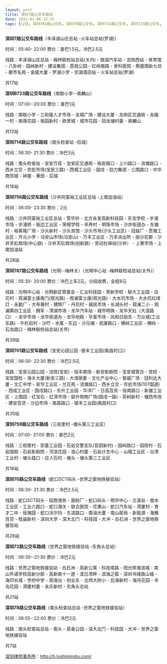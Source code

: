 ```yaml
---
layout: post
title: 深圳7路公交车路线
date: 2011-01-06 22:32
tags: [公交, 深圳701路公交车, 深圳70路公交车, 深圳714路公交车, 深圳723路公交车, 深圳72路公交车, 深圳756路公交车, 深圳759路公交车, 深圳787路公交车, 深圳78路公交车, 深圳分类信息网站]
---
```

<strong>深圳7路公交车路线</strong>（丰泽湖山庄总站 -火车站总站(罗湖)）

时间：05:40- 22:00   票价：普巴1.5元，冷巴2.5元

线路：丰泽湖山庄总站 - 梅林联检站总站(关内) - 银湖汽车站 - 泥岗西站 - 体育馆 - 八卦岭 - 园岭新村 - 建设集团 - 荔枝公园 - 红岭南路 - 骨科医院 - 蔡屋围新七坊 - 都市名苑 - 金威大厦 - 罗湖小学 - 京湖酒店站 - 火车站总站(罗湖)

共17站

<strong>深圳B723路公交车路线</strong>（南联小学--紫麟山）

时间：07:00--20:00  票价：普巴1元

线路：南联小学 - 三和隆人才市场 - 龙城广场 - 建设大厦 - 龙岗区交通局 - 龙福一村 - 紫薇花园 - 愉园新村 - 欧景城 - 城市花园 - 回龙埔村委 - 紫麟山

共12站

<strong>深圳714路公交车路线</strong>（南头检查站 -后瑞）

时间：06:30- 21:30  票价：冷巴3元

线路：南头检查站 - 宝安万佳 - 宝安区交通局 - 裕安路口 - 上川路口 - 流塘路口 - 西乡立交 - 农批市场(宝民三路) - 西城工业区 - 固戍 - 劲力集团 - 三围路口 - 中华商贸城 - 钟屋 - 黄田 - 后瑞

共16站

<strong>深圳756路公交车路线</strong>（沙井同富裕工业区总站 -上南加油站）

时间：06:00- 23:30  票价：2元

线路：沙井同富裕工业区总站 - 雪华铃 - 北方永发高新科技园 - 东宝学校 - 步涌市场 - 步涌桥 - 衙边工业区 - 荣根学校 - 辛养村 - 明珠市场 - 沙井街道办 - 东塘村 - 裕客隆广场 - 沙头新村 - 沙头宾馆 - 沙头市场(沙头工业区) - 冠益厂 - 茭塘工业区 - 开元小学 - 马安山市场(马安山) - 万丰工业区 - 万丰派出所 - 丽沙花都 - 沙井天虹商场(中心路) - 沙井天虹商场(创新路) - 劳动社保站(沙井） - 上寮市场 - 上南加油站

共28站

<strong>深圳787路公交车路线</strong>（光明--梅林关）（光明中心站 -梅林联检站总站(关外)）

时间：05:30- 20:00  票价：冷巴上车2元，分段收费，全程8元

线路：光明中心站 - 光明新区管委会 - 汇业科技园 - 育新学校 - 联大工业园 - 白花村 - 观澜富士康南门(观光路) - 观澜富士康(观光路) - 大水坑市场 - 大水坑红绿灯 - 永勤厂 - 大布巷村 - 建辉厂 - 丹坑村 - 福民市场 - 长湖头村 - 观澜二小 - 观澜第四工业区 - 拥军 - 清湖市场 - 龙华汽车站 - 城市明珠 - 龙华天虹（大浪路口） - 龙华市场 - 龙华街道办 - 龙华地税 - 华富市场 - 风和日丽东 - 万众城(工业东路) - 牛栏前村 - 沙吓 - 水尾 - 东边 - 沙元埔 - 民康路口 - 横岭工业区 - 横岭 - 石龙路口 - 梅林联检站总站(关外)

共39站

<strong>深圳701路公交车路线</strong>（宝安沁园公园 -银丰工业园(南昌村口)）

时间：06:30- 22:30  票价：冷巴2.5元

线路：宝安沁园公园 - 法院(宝安) - 恒丰商场 - 新安影剧院 - 宝安城管办 - 党校 - 宝安国检 - 海关大厦(新安三路) - 大浪居委 - 文化产业中心 - 普威广场 - 冠利达大厦 - 文汇中学 - 安华工业区 - 兰花苑 - 流塘路口 - 西乡立交 - 农批市场(107国道) - 西成工业区 - 固戍路口 - 东升工业园 - 华洋厂 - 日高百货 - 恒南路口 - 新雄工业区 - 上围园 - 红宝石 - 红湾市场 - 联升购物广场(固戌一路) - 茶树新村 - 塘西市场 - 建安百货 - 沙边市场 - 南昌路口 - 银丰工业园(南昌村口)

共35站

<strong>深圳759路公交车路线</strong>（三祝里村 -塘头第三工业区）

时间：07:00- 21:00  票价：普巴2元

线路：三祝里村 - 崇基工业园 - 石岩交警支队(官田新村) - 园岭路口 - 园径村 - 石岩国税 - 石岩影剧院 - 河滨花园 - 浪心村委 - 石岩计生中心 - 山城工业区 - 台湾工业村 - 塘头路口 - 应人石村 - 塘头 - 塘头第三工业区

共16站

<strong>深圳70路公交车路线</strong>（蛇口SCT码头 -世界之窗地铁接驳站）

时间：06:30- 21:30  票价：冷巴2.5元

线路：蛇口SCT码头 - 招商港务 - 面粉厂 - 蛇口码头 - 明华中心 - 兰溪谷 - 南水工业区 - 工业六路口 - 蛇口海关 - 联合医院 - 花果山 - 蛇口汽车站 - 湾厦村 - 育才二中 - 玫瑰园 - 蛇口沃尔玛 - 东滨路口 - 南油大厦 - 南山邮局 - 新能源 - 海雅百货 - 桂庙新村 - 深圳大学 - 深大北门 - 科技园 - 大冲 - 白石洲 - 世界之窗地铁接驳站

共28站

<strong>深圳72路公交车路线</strong>（世界之窗地铁接驳站 -东角头总站）

时间：06:30--21:30   票价：冷巴2元

线路：世界之窗地铁接驳站 - 白石洲 - 高新公寓 - 科技南路 - 阳光带海滨城 - 南山外语学校高新分部 - 高新南十一道 - 漾日湾畔 - 滨海之窗 - 深圳书城南山城 - 海印长城 - 学府中学 - 观海台 - 创业东 - 北师大附小 - 后海新村 - 海月花园 - 半岛花园 - 湾厦村委 - 永乐新村 - 东角头总站

共21站

<strong>深圳78路公交车路线</strong>（南头检查站总站 -世界之窗地铁接驳站）

时间：06:55--22:00 票价：冷巴2元

线路：南头检查站总站 - 南头 - 荔香公园 - 深大北门 - 科技园 - 大冲 - 世界之窗地铁接驳站

共7站

<a href="http://h.lvshiminglu.com/">深圳律师事务所</a>：<a href="http://h.lvshiminglu.com/">http://h.lvshiminglu.com/</a>

